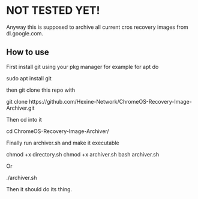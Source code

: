 <h1>NOT TESTED YET!</h1>

<p>Anyway this is supposed to archive all current cros recovery images from dl.google.com.</p>

<h2>How to use</h2>
<p>First install git using your pkg manager for example for apt do</p>
        sudo apt install git
<p>then git clone this repo with</p>
        git clone https://github.com/Hexine-Network/ChromeOS-Recovery-Image-Archiver.git
<p>Then cd into it</p>
        cd ChromeOS-Recovery-Image-Archiver/
<p>Finally run archiver.sh and make it executable</p>
        chmod +x directory.sh
        chmod +x archiver.sh
        bash archiver.sh
<p>Or</p>
        ./archiver.sh
<p>Then it should do its thing.</p>

